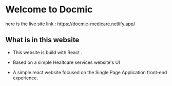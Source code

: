 # Welcome to Docmic

here is the live site link : 
https://docmic-medicare.netlify.app/


## What is in this website 
- This website is build with React .

- Based on a simple Healtcare services website's UI

- A simple react website focused on the Single Page Application front-end experience.


